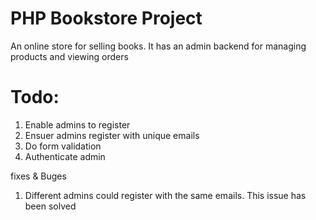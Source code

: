 PHP Bookstore Project
=====================
An online store for selling books. It has an admin backend for managing 
products and viewing orders

Todo:
=======
1. Enable admins to register
2. Ensuer admins register with unique emails
3. Do form validation
4. Authenticate admin

fixes & Buges
1. Different admins could register with the same emails. This issue has been solved
